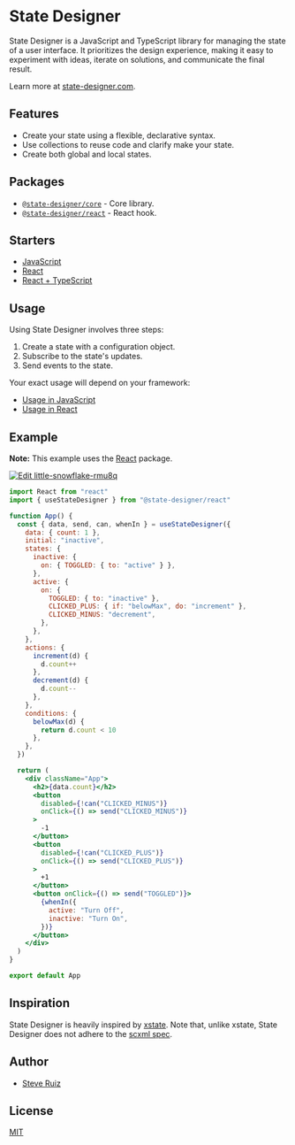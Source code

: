 # State Designer

State Designer is a JavaScript and TypeScript library for managing the state of a user interface. It prioritizes the design experience, making it easy to experiment with ideas, iterate on solutions, and communicate the final result.

Learn more at [state-designer.com](https://state-designer.com).

## Features

- Create your state using a flexible, declarative syntax.
- Use collections to reuse code and clarify make your state.
- Create both global and local states.

## Packages

- [`@state-designer/core`](https://github.com/@state-designer/core) - Core library.
- [`@state-designer/react`](https://github.com/@state-designer/react) - React hook.

## Starters

- [JavaScript](https://codesandbox.io/s/state-designer-vanilla-javascript-gmxhy)
- [React](https://codesandbox.io/s/state-designer-react-r0z0v)
- [React + TypeScript](https://codesandbox.io/s/state-designer-react-typescript)

## Usage

Using State Designer involves three steps:

1. Create a state with a configuration object.
2. Subscribe to the state's updates.
3. Send events to the state.

Your exact usage will depend on your framework:

- [Usage in JavaScript](https://github.com/@state-designer/core#usage)
- [Usage in React](https://github.com/@state-designer/react#usage)

## Example

**Note:** This example uses the [React](https://github.com/@state-designer/react) package.

[![Edit little-snowflake-rmu8q](https://codesandbox.io/static/img/play-codesandbox.svg)](https://codesandbox.io/s/little-snowflake-rmu8q?fontsize=14&hidenavigation=1&theme=dark)

```jsx
import React from "react"
import { useStateDesigner } from "@state-designer/react"

function App() {
  const { data, send, can, whenIn } = useStateDesigner({
    data: { count: 1 },
    initial: "inactive",
    states: {
      inactive: {
        on: { TOGGLED: { to: "active" } },
      },
      active: {
        on: {
          TOGGLED: { to: "inactive" },
          CLICKED_PLUS: { if: "belowMax", do: "increment" },
          CLICKED_MINUS: "decrement",
        },
      },
    },
    actions: {
      increment(d) {
        d.count++
      },
      decrement(d) {
        d.count--
      },
    },
    conditions: {
      belowMax(d) {
        return d.count < 10
      },
    },
  })

  return (
    <div className="App">
      <h2>{data.count}</h2>
      <button
        disabled={!can("CLICKED_MINUS")}
        onClick={() => send("CLICKED_MINUS")}
      >
        -1
      </button>
      <button
        disabled={!can("CLICKED_PLUS")}
        onClick={() => send("CLICKED_PLUS")}
      >
        +1
      </button>
      <button onClick={() => send("TOGGLED")}>
        {whenIn({
          active: "Turn Off",
          inactive: "Turn On",
        })}
      </button>
    </div>
  )
}

export default App
```

## Inspiration

State Designer is heavily inspired by [xstate](https://github.com/davidkpiano/xstate). Note that, unlike xstate, State Designer does not adhere to the [scxml spec](https://en.wikipedia.org/wiki/SCXML).

## Author

- [Steve Ruiz](https://twitter.com/@steveruizok)

## License

[MIT](https://oss.ninja/mit/steveruizok)

